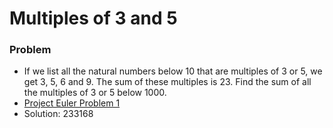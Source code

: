 # Multiples of 3 and 5

### Problem
- If we list all the natural numbers below 10 that are multiples of 3 or 5, we get 3, 5, 6 and 9. The sum of these
  multiples is 23. Find the sum of all the multiples of 3 or 5 below 1000.
- [Project Euler Problem 1](https://projecteuler.net/problem=1)
- Solution: 233168
